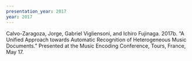 ```yaml
---
presentation_year: 2017
year: 2017
---
```


Calvo-Zaragoza, Jorge, Gabriel Vigliensoni, and Ichiro Fujinaga. 2017b. “A Unified Approach towards Automatic Recognition of Heterogeneous Music Documents.” Presented at the Music Encoding Conference, Tours, France, May 17.